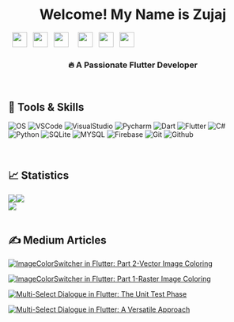 <!-- A <div> tag holding the Name -->
<div align = "center">
   <h1>Welcome! My Name is Zujaj</h1>
</div>

<!-- A <p> tag holding the Buttons -->
   <p style= "align:center;">
   &nbsp;
   <a href="https://www.upwork.com/freelancers/~01025e3358c45e7bf1?s=996364627857502209"><img height="30" src="https://img.shields.io/badge/-UPWORK-73bb44?style=for-the-badge&logo=upwork&logoColor=white"></a>&nbsp;&nbsp;
   <a href="https://github.com/Zujaj/zujaj"><img height="30" src="https://img.shields.io/badge/-GITHUB-333?style=for-the-badge&logo=github&logoColor=white"></a>&nbsp;&nbsp;
      <a href="https://medium.com/@zujaj"><img height="30" src=https://img.shields.io/badge/Medium-12100E?style=for-the-badge&logo=medium&logoColor=white"></a>&nbsp;&nbsp;
      &nbsp;
         <a href="https://stackoverflow.com/users/4517075/zujaj-misbah-khan"><img height="30" src=https://img.shields.io/badge/Stack_Overflow-FE7A16?style=for-the-badge&logo=stack-overflow&logoColor=white"></a>&nbsp;&nbsp;
         <a href="https://www.linkedin.com/in/zujaj-misbah-khan-4a43011bb/"><img height="30" src="https://img.shields.io/badge/-LINKEDIN-0077B5?style=for-the-badge&logo=linkedin&logoColor=white"></a>
      &nbsp;
         <a href="https://dev.to/zujaj"><img height="30" src=https://img.shields.io/badge/dev.to-0A0A0A?style=for-the-badge&logo=dev.to&logoColor=white"></a>&nbsp;&nbsp;
      &nbsp;
   </p>

 <!-- A <div> tag holding the Slogan -->
 <div align="center">
   <h3>🔥 A Passionate Flutter Developer</h3>
 </div>

   <br/>

<!-- A <div> tag holdin the Tools & Skills Heading -->
<div align="left">
   <h2>🧰 Tools & Skills</h2>
</div>

![OS](https://img.shields.io/badge/OS-Windows-informational?style=flat&logoColor=white&color=2bbc8a&logo=windows)
![VSCode](https://img.shields.io/badge/IDE-Visual_Studio_Code-informational?style=flat&logoColor=white&color=2bbc8a&logo=visual-studio-code)
![VisualStudio](https://img.shields.io/badge/IDE-Visual_Studio-informational?style=flat&logoColor=white&color=2bbc8a&logo=visual-studio)
![Pycharm](https://img.shields.io/badge/IDE-PyCharm-informational?style=flat&logoColor=white&color=2bbc8a&logo=pycharm)
![Dart](https://img.shields.io/badge/Code-Dart-informational?style=flat&logoColor=white&color=2bbc8a&logo=dart)
![Flutter](https://img.shields.io/badge/Code-Flutter-informational?style=flat&logoColor=white&color=2bbc8a&logo=flutter)
![C#](https://img.shields.io/badge/Code-C%23-blue?style=flat&logoColor=white&color=2bbc8a&logo=c-sharp)
![Python](https://img.shields.io/badge/Code-Python-informational?style=flat&logoColor=white&color=2bbc8a&logo=python)
![SQLite](https://img.shields.io/badge/Database-SQLite-informational?style=flat&logoColor=white&color=2bbc8a&logo=sqlite)
![MYSQL](https://img.shields.io/badge/Database-MySQL-informational?style=flat&logoColor=white&color=2bbc8a&logo=mysql)
![Firebase](https://img.shields.io/badge/BaaS-Firebase-informational?style=flat&logoColor=white&color=2bbc8a&logo=firebase)
![Git](https://img.shields.io/badge/DevOps-Git-informational?style=flat&logoColor=white&color=2bbc8a&logo=git)
![Github](https://img.shields.io/badge/DevOps-GitHub-informational?style=flat&logoColor=white&color=2bbc8a&logo=github)

   <br/>


   <!-- A <div> tag holding the Statistics Heading -->
   <div style= "align:left;">
      <h2>📈 Statistics</a></h2>
   </div>

<!--A <div> tag holding the WakaTime & Language Statistics-->
<div style="display: flex; flex-direction: row;">
<img class="img" src="https://github-readme-stats.vercel.app/api/
wakatime?username=zujaj&theme=dark&layout=compact" />
<img class="img" src="https://github-readme-stats.vercel.app/api/top-langs/?username=zujaj&theme=dark&layout=compact" />
</div>

<!-- A <div> tag holding the GitHub Stats  -->
<div style="display: flex;">
 <img class="img" src="https://github-readme-stats.vercel.app/api?username=zujaj&theme=dark&layout=extended" />
</div>

   <br/>


<!-- A <div> tag holding the Medium Articles Heading -->
<div align="left">
   <h2>✍️ Medium Articles</h2>
</div>

<a href="https://github-readme-medium-recent-article.vercel.app/medium/@zujaj/0"><img src="https://github-readme-medium-recent-article.vercel.app/medium/@zujaj/0" alt="ImageColorSwitcher in Flutter: Part 2-Vector Image Coloring">

<a target="_blank" href="https://github-readme-medium-recent-article.vercel.app/medium/@zujaj/1"><img src="https://github-readme-medium-recent-article.vercel.app/medium/@zujaj/1" alt="ImageColorSwitcher in Flutter: Part 1-Raster Image Coloring">

<a target="_blank" href="https://github-readme-medium-recent-article.vercel.app/medium/@zujaj/2"><img src="https://github-readme-medium-recent-article.vercel.app/medium/@zujaj/2" alt="Multi-Select Dialogue in Flutter: The Unit Test Phase">

<a target="_blank" href="https://github-readme-medium-recent-article.vercel.app/medium/@zujaj/3"><img src="https://github-readme-medium-recent-article.vercel.app/medium/@zujaj/3" alt="Multi-Select Dialogue in Flutter: A Versatile Approach">
